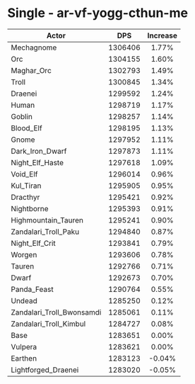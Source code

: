 # Single - ar-vf-yogg-cthun-me
| Actor | DPS | Increase |
|---|:---:|:---:|
|Mechagnome|1306406|1.77%|
|Orc|1304155|1.60%|
|Maghar_Orc|1302793|1.49%|
|Troll|1300845|1.34%|
|Draenei|1299592|1.24%|
|Human|1298719|1.17%|
|Goblin|1298257|1.14%|
|Blood_Elf|1298195|1.13%|
|Gnome|1297952|1.11%|
|Dark_Iron_Dwarf|1297873|1.11%|
|Night_Elf_Haste|1297618|1.09%|
|Void_Elf|1296014|0.96%|
|Kul_Tiran|1295905|0.95%|
|Dracthyr|1295421|0.92%|
|Nightborne|1295393|0.91%|
|Highmountain_Tauren|1295241|0.90%|
|Zandalari_Troll_Paku|1294840|0.87%|
|Night_Elf_Crit|1293841|0.79%|
|Worgen|1293606|0.78%|
|Tauren|1292766|0.71%|
|Dwarf|1292673|0.70%|
|Panda_Feast|1290764|0.55%|
|Undead|1285250|0.12%|
|Zandalari_Troll_Bwonsamdi|1285061|0.11%|
|Zandalari_Troll_Kimbul|1284727|0.08%|
|Base|1283651|0.00%|
|Vulpera|1283621|0.00%|
|Earthen|1283123|-0.04%|
|Lightforged_Draenei|1283020|-0.05%|
